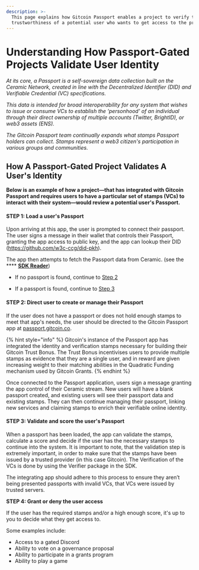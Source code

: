 ```yaml
---
description: >-
  This page explains how Gitcoin Passport enables a project to verify the
  trustworthiness of a potential user who wants to get access to the project
---
```


# Understanding How Passport-Gated Projects Validate User Identity

_At its core, a Passport is a self-sovereign data collection built on the Ceramic Network, created in line with the Decentralized Identifier (DID) and Verifiable Credential (VC) specifications._&#x20;

_This data is intended for broad interoperability for any system that wishes to issue or consume VCs to establish the ‘personhood’ of an individual through their direct ownership of multiple accounts (Twitter, BrightID), or web3 assets (ENS)._

_The Gitcoin Passport team continually expands what stamps Passport holders can collect. Stamps represent a web3 citizen's participation in various groups and communities._

## How A Passport-Gated Project Validates A User's Identity

**Below is an example of how a project—that has integrated with Gitcoin Passport and requires users to have a particular set of stamps (VCs) to interact with their system—would review a potential user's Passport.**

#### STEP 1: Load a user's Passport&#x20;

Upon arriving at this app, the user is prompted to connect their passport. The user signs a message in their wallet that controls their Passport, granting the app access to public key, and the app can lookup their DID (https://github.com/w3c-ccg/did-pkh).&#x20;

The app then attempts to fetch the Passport data from Ceramic. (see the **** [**SDK Reader**](gitcoin-passport-sdk/getting-started.md#reader))

* If no passport is found, continue to [Step 2](passport-lifecycle.md#step-2-direct-user-to-create-or-manage-their-passport)
*   If a passport is found, continue to [Step 3](passport-lifecycle.md#step-3-score-the-users-passport)

    ####

#### STEP 2: Direct user to create or manage their Passport

If the user does not have a passport or does not hold enough stamps to meet that app's needs, the user should be directed to the Gitcoin Passport app at [passport.gitcoin.co](https://passport.gitcoin.co/).

{% hint style="info" %}
Gitcoin's instance of the Passport app has integrated the identity and verification stamps necessary for building their Gitcoin Trust Bonus. The Trust Bonus incentivises users to provide multiple stamps as evidence that they are a single user, and in reward are given increasing weight to their matching abilities in the Quadratic Funding mechanism used by Gitcoin Grants.
{% endhint %}

Once connected to the Passport application, users sign a message granting the app control of their Ceramic stream. New users will have a blank passport created, and existing users will see their passport data and existing stamps. They can then continue managing their passport, linking new services and claiming stamps to enrich their verifiable online identity.



#### STEP 3: Validate and score the user's Passport

When a passport has been loaded, the app can validate the stamps, calculate a score and decide if the user has the necessary stamps to continue into the system. It is important to note, that the validation step is extremely important, in order to make sure that the stamps have been issued by a trusted provider (in this case Gitcoin). The Verification of the VCs is done by using the Verifier package in the SDK.

The integrating app should adhere to this process to ensure they aren’t being presented passports with invalid VCs, that VCs were issued by trusted servers.



**STEP 4: Grant or deny the user access**

If the user has the required stamps and/or a high enough score, it's up to you to decide what they get access to.

Some examples include:&#x20;

* Access to a gated Discord
* Ability to vote on a governance proposal
* Ability to participate in a grants program
* Ability to play a game
